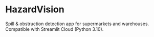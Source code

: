 # HazardVision
Spill & obstruction detection app for supermarkets and warehouses.
Compatible with Streamlit Cloud (Python 3.10).
